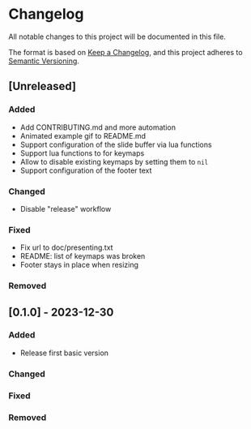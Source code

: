 # Changelog

All notable changes to this project will be documented in this file.

The format is based on [Keep a Changelog](https://keepachangelog.com/en/1.0.0/),
and this project adheres to [Semantic Versioning](https://semver.org/spec/v2.0.0.html).


## [Unreleased]
### Added
- Add CONTRIBUTING.md and more automation
- Animated example gif to README.md
- Support configuration of the slide buffer via lua functions
- Support lua functions to for keymaps
- Allow to disable existing keymaps by setting them to `nil`
- Support configuration of the footer text

### Changed
- Disable "release" workflow

### Fixed
- Fix url to doc/presenting.txt
- README: list of keymaps was broken
- Footer stays in place when resizing

### Removed


## [0.1.0] - 2023-12-30

### Added
- Release first basic version

### Changed
### Fixed
### Removed
